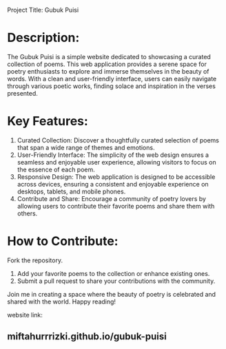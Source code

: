 Project Title: Gubuk Puisi

# Description:
The Gubuk Puisi is a simple website dedicated to showcasing a curated collection of poems. This web application provides a serene space for poetry enthusiasts to explore and immerse themselves in the beauty of words. With a clean and user-friendly interface, users can easily navigate through various poetic works, finding solace and inspiration in the verses presented.

# Key Features:

1. Curated Collection: Discover a thoughtfully curated selection of poems that span a wide range of themes and emotions.
2. User-Friendly Interface: The simplicity of the web design ensures a seamless and enjoyable user experience, allowing visitors to focus on the essence of each poem.
3. Responsive Design: The web application is designed to be accessible across devices, ensuring a consistent and enjoyable experience on desktops, tablets, and mobile phones.
4. Contribute and Share: Encourage a community of poetry lovers by allowing users to contribute their favorite poems and share them with others.
# How to Contribute:

Fork the repository.
1. Add your favorite poems to the collection or enhance existing ones.
2. Submit a pull request to share your contributions with the community.

Join me in creating a space where the beauty of poetry is celebrated and shared with the world. Happy reading!

website link:
## miftahurrrizki.github.io/gubuk-puisi
